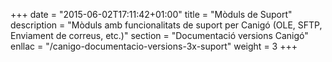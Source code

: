 +++
date        = "2015-06-02T17:11:42+01:00"
title       = "Mòduls de Suport"
description = "Mòduls amb funcionalitats de suport per Canigó (OLE, SFTP, Enviament de correus, etc.)"
section     = "Documentació versions Canigó"
enllac		= "/canigo-documentacio-versions-3x-suport"
weight 		= 3
+++
